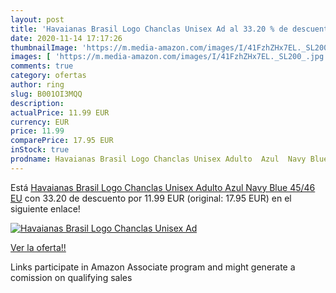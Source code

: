 ```yaml
---
layout: post
title: 'Havaianas Brasil Logo Chanclas Unisex Ad al 33.20 % de descuento'
date: 2020-11-14 17:17:26
thumbnailImage: 'https://m.media-amazon.com/images/I/41FzhZHx7EL._SL200_.jpg'
images: [ 'https://m.media-amazon.com/images/I/41FzhZHx7EL._SL200_.jpg' ]
comments: true
category: ofertas
author: ring
slug: B001OI3MQQ
description:
actualPrice: 11.99 EUR
currency: EUR
price: 11.99
comparePrice: 17.95 EUR
inStock: true
prodname: Havaianas Brasil Logo Chanclas Unisex Adulto  Azul  Navy Blue   45/46 EU
---
```


Está [Havaianas Brasil Logo Chanclas Unisex Adulto  Azul  Navy Blue   45/46 EU](https://www.amazon.es/dp/B001OI3MQQ/?tag=tolees-21) con 33.20 de descuento por 11.99 EUR (original: 17.95 EUR) en el siguiente enlace!

[![Havaianas Brasil Logo Chanclas Unisex Ad](https://m.media-amazon.com/images/I/41FzhZHx7EL._SL200_.jpg)](https://www.amazon.es/dp/B001OI3MQQ/?tag=tolees-21)

[Ver la oferta!!](https://www.amazon.es/dp/B001OI3MQQ/?tag=tolees-21)

Links participate in Amazon Associate program and might generate a comission on qualifying sales


